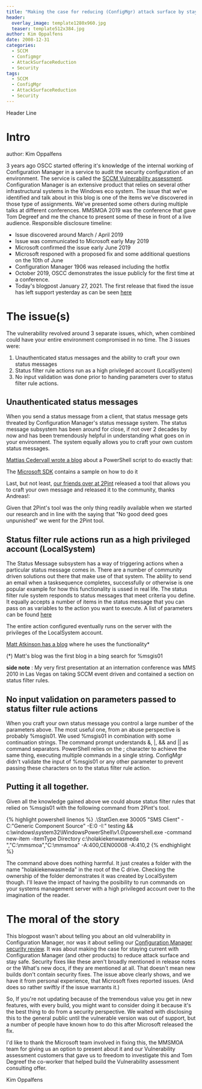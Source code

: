 ```yaml
---
title: "Making the case for reducing (ConfigMgr) attack surface by staying current"
header:
  overlay_image: template1280x960.jpg
  teaser: template512x384.jpg
author: Kim Oppalfens
date: 2008-12-31
categories:
  - SCCM
  - Configmgr
  - AttackSurfaceReduction
  - Security
tags:
  - SCCM
  - ConfigMgr
  - AttackSurfaceReduction
  - Security
---
```


Header Line

# Intro #
author: Kim Oppalfens

3 years ago OSCC started offering it's knowledge of the internal working of Configuration Manager in a service to audit the security configuration of an environment. The service is called the [SCCM Vulnerability assessment](https://www.oscc.be/osccservices/Security-Audit/). Configuration Manager is an extensive product that relies on several other infrastructural systems in the Windows eco system. The issue that we've identified and talk about in this blog is one of the items we've discovered in those type of assignments. We've presented some others during multiple talks at different conferences. MMSMOA 2019 was the conference that gave Tom Degreef and me the chance to present some of these in front of a live audience.
Responsible disclosure timeline:
- Issue discovered around March / April 2019
- Issue was communicated to Microsoft early May 2019
- Microsoft confirmed the issue early June 2019
- Microsoft responed with a proposed fix and some additional questions on the 10th of June
- Configuration Manager 1906 was released including the hotfix
- October 2019, OSCC demonstrates the issue publicly for the first time at a conference.
- Today's blogpost January 27, 2021. The first release that fixed the issue has left support yesterday as can be seen [here](https://docs.microsoft.com/en-us/mem/configmgr/core/servers/manage/updates#supported-versions)

# The issue(s) #

The vulnerability revolved around 3 separate issues, which, when combined could have your entire environment compromised in no time. The 3 issues were:
1. Unauthenticated status messages and the ability to craft your own status messages
2. Status filter rule actions run as a high privileged account (LocalSystem)
3. No input validation was done prior to handing parameters over to status filter rule actions.

## Unauthenticated status messages ##
When you send a status message from a client, that status message gets threated by Configuration Manager's status message system. The status message subsystem has been around for close, if not over 2 decades by now and has been tremendously helpful in understanding what goes on in your environment. The system equally allows you to craft your own custom status messages.

[Mattias Cedervall wrote a blog](https://someguy100.wixsite.com/sccm802dot1x/post/create-a-custom-status-message-and-use-its-data-as-argument-to-a-server-side-command) about a PowerShell script to do exactly that: 

The [Microsoft SDK](https://docs.microsoft.com/en-us/mem/configmgr/develop/core/understand/configuration-manager-sdk-samples) contains a sample on how to do it 



Last, but not least, [our friends over at 2Pint](https://2pintsoftware.com/download/status-generator-manual/) released a tool that allows you to craft your own message and released it to the community, thanks Andreas!:

Given that 2Pint's tool was the only thing readily available when we started our research and in line with the saying that "No good deed goes unpunished" we went for the 2Pint tool.

## Status filter rule actions run as a high privileged account (LocalSystem)  ##
The Status Message subsystem has a way of triggering actions when a particular status message comes in. There are a number of community driven solutions out there that make use of that system. The ability to send an email when a tasksequence completes, successfully or otherwise is one popular example for how this functionality is ussed in real life. The status filter rule system responds to status messages that meet criteria you define. It equally accepts a number of items in the status message that you can pass on as variables to the action you want to execute.
A list of parameters can be found [here](https://systemscenter.ru/smsv4.en/html/4c6518c7-92b9-42a2-b94e-cc483fcac3f9.htm+&cd=2&hl=en&ct=clnk&gl=be)

The entire action configured eventually runs on the server with the privileges of the LocalSystem account.

[Matt Atkinson has a blog](http://blog.configmatt.com/2017/05/monitoring-potentially-dangerous.html) where he uses the functionality*

(*) Matt's blog was the first blog in a bing search for %msgis01

**side note** : My very first presentation at an internation conference was MMS 2010 in Las Vegas on taking SCCM event driven and contained a section on status filter rules.

## No input validation on parameters passed to status filter rule actions
When you craft your own status message you control a large number of the parameters above. The most useful one, from an abuse perspective is probably %msgis01. We used %msgis01 in combination with some continuation strings. The command prompt understands &, |, && and || as command separators. PowerShell relies on the ; character to achieve the same thing, executing multiple commands in a single string. ConfigMgr didn't validate the input of %msgis01 or any other parameter to prevent passing these characters on to the status filter rule action.

## Putting it all together. ##
Given all the knowledge gained above we could abuse status filter rules that relied on %msgis01 with the following command from 2Pint's tool.

{% highlight powershell linenos %}
.\StatGen.exe 30005 "SMS Client" -C:"Generic Component Source" -E:0 -I:" testing && c:\windows\system32\WindowsPowerShell\v1.0\powershell.exe -command new-item -itemType Directory c:\holakiekenwasmeda ","C:\mmsmoa","C:\mmsmoa" -A:400,CEN00008 -A:410,2
{% endhighlight %}

The command above does nothing harmful. It just creates a folder with the name "holakiekenwasmeda" in the root of the C drive. Checking the ownership of the folder demonstrates it was created by LocalSystem though. I'll leave the impact of having the posibility to run commands on your systems management server with a high privileged account over to the imagination of the reader. 

# The moral of the story #
This blogpost wasn't about telling you about an old vulnerability in Configuration Manager, nor was it about selling our [Configuration Manager security review](https://www.oscc.be/osccservices/Security-Audit/). It was about making the case for staying current with Configuration Manager (and other products) to reduce attack surface and stay safe. Security fixes like these aren't broadly mentioned in release notes or the What's new docs, if they are mentioned at all. That doesn't mean new builds don't contain security fixes. The issue above clearly shows, and we have it from personal experience, that Microsoft fixes reported issues. (And does so rather swiftly if the issue warrants it.)

So, If you're not updating because of the tremendous value you get in new features, with every build, you might want to consider doing it because it's the best thing to do from a security perspective. We waited with disclosing this to the general public until the vulnerable version was out of support, but a number of people have known how to do this after Microsoft released the fix.

I'd like to thank the Microsoft team involved in fixing this, the MMSMOA team for giving us an option to present about it and our Vulnerability assessment customers that gave us to freedom to investigate this and Tom Degreef the co-worker that helped build the Vulnerability assessment consulting offer.

Kim Oppalfens








